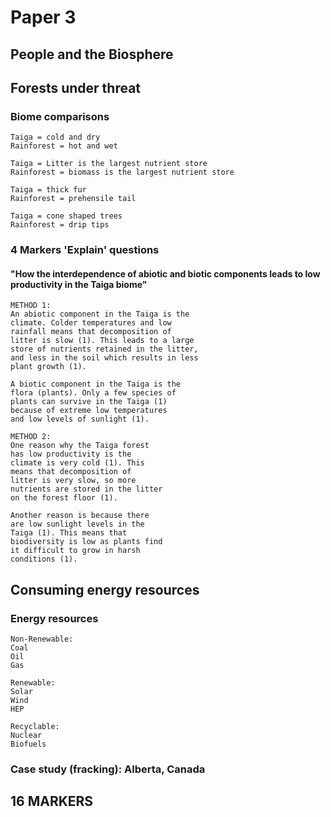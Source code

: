 # Paper 3

## People and the Biosphere

## Forests under threat

### Biome comparisons
```
Taiga = cold and dry
Rainforest = hot and wet

Taiga = Litter is the largest nutrient store
Rainforest = biomass is the largest nutrient store

Taiga = thick fur
Rainforest = prehensile tail

Taiga = cone shaped trees
Rainforest = drip tips
```

### 4 Markers 'Explain' questions

#### "How the interdependence of abiotic and biotic components leads to low productivity in the Taiga biome"
```
METHOD 1:
An abiotic component in the Taiga is the
climate. Colder temperatures and low
rainfall means that decomposition of
litter is slow (1). This leads to a large
store of nutrients retained in the litter,
and less in the soil which results in less
plant growth (1).

A biotic component in the Taiga is the
flora (plants). Only a few species of
plants can survive in the Taiga (1)
because of extreme low temperatures
and low levels of sunlight (1).

METHOD 2:
One reason why the Taiga forest
has low productivity is the
climate is very cold (1). This
means that decomposition of
litter is very slow, so more
nutrients are stored in the litter
on the forest floor (1).

Another reason is because there
are low sunlight levels in the
Taiga (1). This means that
biodiversity is low as plants find
it difficult to grow in harsh
conditions (1).
```

## Consuming energy resources

### Energy resources
```
Non-Renewable:
Coal
Oil
Gas

Renewable:
Solar
Wind
HEP

Recyclable:
Nuclear
Biofuels
```

### Case study (fracking): Alberta, Canada

## 16 MARKERS
